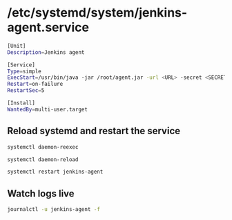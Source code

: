 # /etc/systemd/system/jenkins-agent.service
```bash
[Unit]
Description=Jenkins agent

[Service]
Type=simple
ExecStart=/usr/bin/java -jar /root/agent.jar -url <URL> -secret <SECRET> -name <HOST_NAME> -workDir /home/jenkins -webSocket
Restart=on-failure
RestartSec=5

[Install]
WantedBy=multi-user.target
```
## Reload systemd and restart the service
```bash
systemctl daemon-reexec
```
```bash
systemctl daemon-reload
```
```bash
systemctl restart jenkins-agent
```
## Watch logs live
```bash
journalctl -u jenkins-agent -f
```